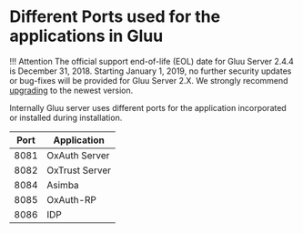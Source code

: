 # Different Ports used for the applications in Gluu

!!! Attention
    The official support end-of-life (EOL) date for Gluu Server 2.4.4 is December 31, 2018. Starting January 1, 2019, no further security updates or bug-fixes will be provided for Gluu Server 2.X. We strongly recommend [upgrading](https://gluu.org/docs/ce/upgrade/) to the newest version.

Internally Gluu server uses different ports for the application 
incorporated or installed during installation.

|Port| Application|
-----|-------------
|8081| OxAuth Server|
|8082| OxTrust Server|
|8084| Asimba|
|8085| OxAuth-RP|
|8086| IDP|
